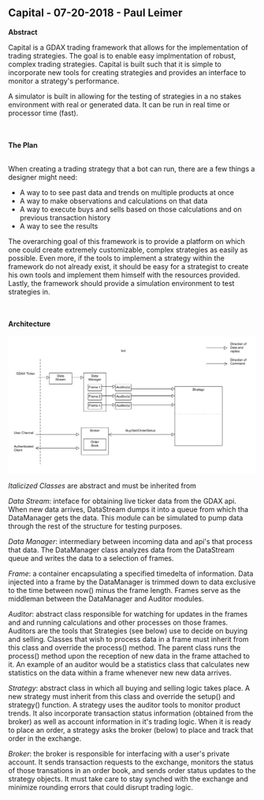 <h2> Capital	-	07-20-2018	-	Paul Leimer </h2>
<b>Abstract</b><br>
<p>Capital is a GDAX trading framework that allows for the implementation of trading strategies. The goal is to enable
easy implmentation of robust, complex trading strategies.
Capital is built such that it is simple to incorporate new tools for creating strategies and provides an interface
to monitor a strategy's performance.</p>
<p>A simulator is built in allowing for the testing of strategies in a no stakes environment with real or generated data.
It can be run in real time or processor time (fast).</p>

<br>
<br>
<b> The Plan </b>
<br>
<br>

<p> When creating a trading strategy that a bot can run, there are a few things a
designer might need: </p>

<ul>
	<li>A way to to see past data and trends on multiple products at once</li>
	<li>A way to make observations and calculations on that data</li>
	<li>A way to execute buys and sells based on those calculations and on previous transaction history</li>
	<li>A way to see the results</li>
</ul>

<p>The overarching goal of this framework is to provide a platform on which one could create extremely customizable, complex
strategies as easily as possible. Even more, if the tools to implement a strategy within the framework do not already exist,
it should be easy for a strategist to create his own tools and implement them himself with the resources provided. Lastly, 
the framework should provide a simulation environment to test strategies in. </p>

<br>
<br>
<b> Architecture </b>
<br>
<br>

<img src="references/Capital.jpg">

<p> <i>Italicized Classes</i> are abstract and must be inherited from</p>

<p><i>Data Stream</i>: inteface for obtaining live ticker data from the GDAX api. When new data arrives, DataStream dumps it
into a queue from which tha DataManager gets the data. This module can be simulated to pump data through the rest of the structure
for testing purposes. </p>

<p><i>Data Manager</i>: intermediary between incoming data and api's that process that data. The DataManager class analyzes data
from the DataStream queue and writes the data to a selection of frames.  </p>

<p><i>Frame</i>: a container encapsulating a specified timedelta of information. Data injected into a frame by the DataManager is
trimmed down to data exclusive to the time between now() minus the frame length. Frames serve as the middleman between
the DataManager and Auditor modules.</p> 

<p><i>Auditor</i>: abstract class responsible for watching for updates in the frames and and running calculations and other processes 
on those frames. Auditors are the tools that Strategies (see below) use to decide on buying and selling. Classes that wish to process
data in a frame must inherit from this class and override the process() method. The parent class runs the process() method upon the reception
of new data in the frame attached to it. An example of an auditor would be a statistics class 
that calculates new statistics on the data within a frame whenever new new data arrives. </p> 

<p><i>Strategy</i>: abstract class in which all buying and selling logic takes place. A new strategy must inherit from this class and 
override the setup() and strategy() function. A strategy uses the auditor tools to monitor product trends. It also incorporate 
transaction status information (obtained from the broker) as well as account information in it's trading logic. When it is ready to 
place an order, a strategy asks the broker (below) to place and track that order in the exchange.

<p><i>Broker</i>: the broker is responsible for interfacing with a user's private account. It sends transaction requests to the 
exchange, monitors the status of those transations in an order book, and sends order status updates to the strategy objects. It
must take care to stay synched with the exchange and minimize rounding errors that could disrupt trading logic.

</p>